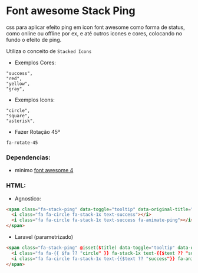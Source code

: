 # Font awesome Stack Ping

css para aplicar efeito ping em icon font awesome como forma de status, como online ou offline por ex, e até outros icones e cores, colocando no fundo o efeito de ping.

Utiliza o conceito de `Stacked Icons`

- Exemplos Cores:

```text
"success",
"red",     
"yellow",  
"gray",
```

- Exemplos Icons:

```text
"circle",
"square",
"asterisk",
```

- Fazer Rotação 45º

```text
fa-rotate-45
```

### Dependencias: 

- minimo [font awesome 4](https://fontawesome.com/v4/)

### HTML:

- Agnostico:
```html
<span class="fa-stack-ping" data-toggle="tooltip" data-original-title="success">
  <i class="fa fa-circle fa-stack-1x text-success"></i>
  <i class="fa fa-circle fa-stack-1x text-success fa-animate-ping"></i>
</span>
```

- Laravel (parametrizado)

```html
<span class="fa-stack-ping" @isset($title) data-toggle="tooltip" data-original-title="{{ $title }}" @endisset>
  <i class="fa fa-{{ $fa ?? "circle" }} fa-stack-1x text-{{$text ?? "success"}}"></i>
  <i class="fa fa-circle fa-stack-1x text-{{$text ?? "success"}} fa-animate-ping"></i>
</span>
```
